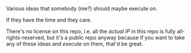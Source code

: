 Various ideas that somebody (me?) should maybe execute on.

If they have the time and they care.

There's no license on this repo, i.e. all the *actual IP* in this repo is fully all-rights-reserved, but it's a public repo anyway because if you want to take any of these ideas and *execute* on them, that'd be great.